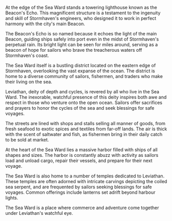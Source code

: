 At the edge of the Sea Ward stands a towering lighthouse known as the Beacon's Echo. This magnificent structure is a testament to the ingenuity and skill of Stormhaven's engineers, who designed it to work in perfect harmony with the city's main Beacon.

The Beacon's Echo is so named because it echoes the light of the main Beacon, guiding ships safely into port even in the midst of Stormhaven's perpetual rain. Its bright light can be seen for miles around, serving as a beacon of hope for sailors who brave the treacherous waters off Stormhaven's coast.

The Sea Ward itself is a bustling district located on the eastern edge of Stormhaven, overlooking the vast expanse of the ocean. The district is home to a diverse community of sailors, fishermen, and traders who make their living on the sea.

Leviathan, deity of depth and cycles, is revered by all who live in the Sea Ward. The inexorable, watchful presence of this deity inspires both awe and respect in those who venture onto the open ocean. Sailors offer sacrifices and prayers to honor the cycles of the sea and seek blessings for safe voyages.

The streets are lined with shops and stalls selling all manner of goods, from fresh seafood to exotic spices and textiles from far-off lands. The air is thick with the scent of saltwater and fish, as fishermen bring in their daily catch to be sold at market.

At the heart of the Sea Ward lies a massive harbor filled with ships of all shapes and sizes. The harbor is constantly abuzz with activity as sailors load and unload cargo, repair their vessels, and prepare for their next voyage.

The Sea Ward is also home to a number of temples dedicated to Leviathan. These temples are often adorned with intricate carvings depicting the coiled sea serpent, and are frequented by sailors seeking blessings for safe voyages. Common offerings include lanterns set adrift beyond harbour lights.

The Sea Ward is a place where commerce and adventure come together under Leviathan's watchful eye.